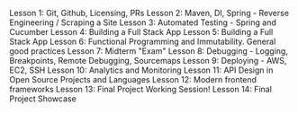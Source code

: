 Lesson 1: Git, Github, Licensing, PRs
Lesson 2: Maven, DI, Spring - Reverse Engineering / Scraping a Site
Lesson 3: Automated Testing - Spring and Cucumber
Lesson 4: Building a Full Stack App
Lesson 5: Building a Full Stack App
Lesson 6: Functional Programming and Immutability. General good practices
Lesson 7: Midterm "Exam"
Lesson 8: Debugging - Logging, Breakpoints, Remote Debugging, Sourcemaps
Lesson 9: Deploying - AWS, EC2, SSH
Lesson 10: Analytics and Monitoring
Lesson 11: API Design in Open Source Projects and Languages
Lesson 12: Modern frontend frameworks
Lesson 13: Final Project Working Session!
Lesson 14: Final Project Showcase